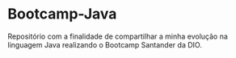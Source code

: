# Bootcamp-Java
Repositório com a finalidade de compartilhar a minha evolução na linguagem Java realizando o Bootcamp Santander da DIO.
